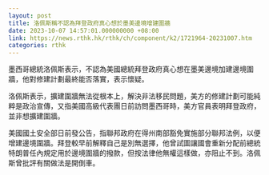 ```yaml
---
layout: post
title: 洛佩斯稱不認為拜登政府真心想於墨美邊境增建圍牆
date: 2023-10-07 14:57:01.000000000 +08:00
link: https://news.rthk.hk/rthk/ch/component/k2/1721964-20231007.htm
categories: rthk
---
```


墨西哥總統洛佩斯表示，不認為美國總統拜登政府真心想在墨美邊境加建邊境圍牆，他對修建計劃最終能否落實，表示懷疑。

洛佩斯表示，擴建圍牆無法從根本上，解決非法移民問題，美方的修建計劃可能純粹是政治宣傳，又指美國高級代表團日前訪問墨西哥時，美方官員表明拜登政府，並非想擴建圍牆。

美國國土安全部日前發公告，指聯邦政府在得州南部豁免實施部分聯邦法例，以便增建邊境圍牆。拜登較早前解釋自己是別無選擇，他曾試圖讓國會重新分配前總統特朗普任內規定用於邊境圍牆的撥款，但按法律他無權這樣做，亦阻止不到。洛佩斯曾批評有關做法是開倒車。
